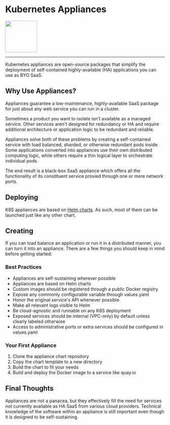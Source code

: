# Kubernetes Appliances


<img src="https://avatars3.githubusercontent.com/u/34630865?s=200&v=4" width="100">

----

Kubernetes appliances are open-source packages that simplify the deployment of self-contained highly-available (HA) applications you can use as BYO SaaS.

## Why Use Appliances?
Appliances guarantee a low-maintenance, highly-available SaaS package for just about any web service you can run in a cluster.

Sometimes a product you want to isolate isn't available as a managed service. Other services aren't designed for redundancy or HA and require additional architecture or application logic to be redundant and reliable.

Appliances solve both of these problems by creating a self-contained service with load balanced, sharded, or otherwise redundant pods inside. Some applications converted into appliances use their own distributed computing logic, while others require a thin logical layer to orchestrate individual pods.

The end result is a black-box SaaS appliance which offers all the functionality of its constituent service proxied through one or more network ports.

## Deploying
K8S appliances are based on [Helm charts](https://github.com/kubernetes/charts). As such, most of them can be launched just like any other chart.

## Creating
If you can load balance an application or run it in a distributed manner, you can turn it into an appliance. There are a few things you should keep in mind before getting started:

### Best Practices
* Appliances are self-sustaining wherever possible
* Appliances are based on Helm charts
* Custom images should be registered through a public Docker registry
* Expose any commonly configurable variable through values.yaml
* Honor the original service's API whenever possible
* Make all relevant logs visible to Helm
* Be cloud-agnostic and runnable on any K8S deployment
* Exposed services should be internal (VPC-only) by default unless clearly labeled otherwise
* Access to administrative ports or extra services should be configured in values.yaml

### Your First Appliance
1. Clone the appliance chart repository
1. Copy the chart template to a new directory
1. Build the chart to fit your needs
1. Build and deploy the Docker image to a service like quay.io


## Final Thoughts
Appliances are not a panacea, but they effectively fill the need for services not currently available as HA SaaS from various cloud providers. Technical knowledge of the software within an appliance is still important even though it is designed to be self-sustaining.
